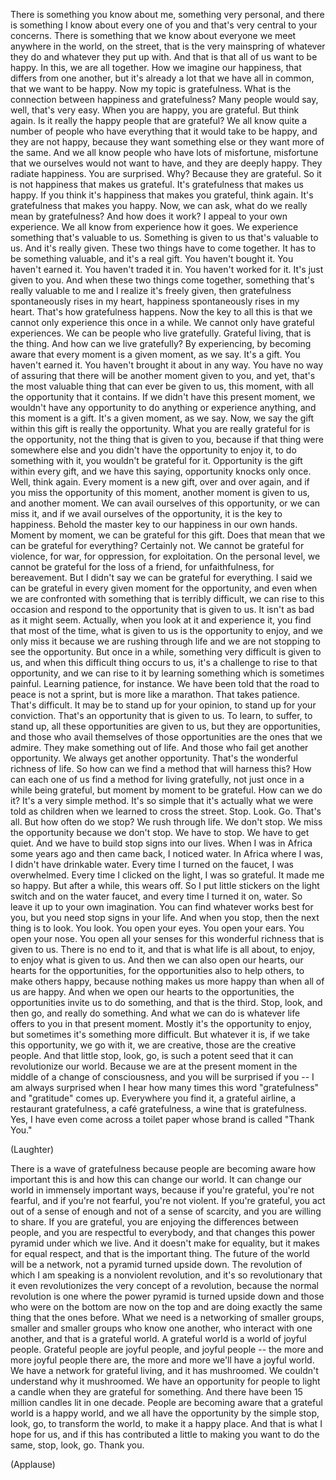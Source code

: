 
There is something you know about me,
something very personal,
and there is something
I know about every one of you
and that&#39;s very central to your concerns.
There is something that we know
about everyone we meet
anywhere in the world, on the street,
that is the very mainspring
of whatever they do
and whatever they put up with.
And that is that all of us
want to be happy.
In this, we are all together.
How we imagine our happiness,
that differs from one another,
but it&#39;s already a lot
that we have all in common,
that we want to be happy.
Now my topic is gratefulness.
What is the connection
between happiness and gratefulness?
Many people would say,
well, that&#39;s very easy.
When you are happy, you are grateful.
But think again.
Is it really the happy people
that are grateful?
We all know quite a number of people
who have everything
that it would take to be happy,
and they are not happy,
because they want something else
or they want more of the same.
And we all know people
who have lots of misfortune,
misfortune that we ourselves
would not want to have,
and they are deeply happy.
They radiate happiness. You are surprised.
Why? Because they are grateful.
So it is not happiness
that makes us grateful.
It&#39;s gratefulness that makes us happy.
If you think it&#39;s happiness
that makes you grateful,
think again.
It&#39;s gratefulness that makes you happy.
Now, we can ask,
what do we really mean by gratefulness?
And how does it work?
I appeal to your own experience.
We all know from experience how it goes.
We experience something
that&#39;s valuable to us.
Something is given to us
that&#39;s valuable to us.
And it&#39;s really given.
These two things have to come together.
It has to be something valuable,
and it&#39;s a real gift.
You haven&#39;t bought it.
You haven&#39;t earned it.
You haven&#39;t traded it in.
You haven&#39;t worked for it.
It&#39;s just given to you.
And when these two things come together,
something that&#39;s really valuable to me
and I realize it&#39;s freely given,
then gratefulness spontaneously
rises in my heart,
happiness spontaneously rises in my heart.
That&#39;s how gratefulness happens.
Now the key to all this
is that we cannot only
experience this once in a while.
We cannot only have grateful experiences.
We can be people who live gratefully.
Grateful living, that is the thing.
And how can we live gratefully?
By experiencing, by becoming aware
that every moment
is a given moment, as we say.
It&#39;s a gift. You haven&#39;t earned it.
You haven&#39;t brought it about in any way.
You have no way of assuring
that there will be
another moment given to you,
and yet, that&#39;s the most valuable thing
that can ever be given to us,
this moment, with all the opportunity
that it contains.
If we didn&#39;t have this present moment,
we wouldn&#39;t have
any opportunity to do anything
or experience anything,
and this moment is a gift.
It&#39;s a given moment, as we say.
Now, we say the gift within this gift
is really the opportunity.
What you are really grateful for
is the opportunity,
not the thing that is given to you,
because if that thing were somewhere else
and you didn&#39;t have
the opportunity to enjoy it,
to do something with it,
you wouldn&#39;t be grateful for it.
Opportunity is the gift within every gift,
and we have this saying,
opportunity knocks only once.
Well, think again.
Every moment is a new gift,
over and over again,
and if you miss the opportunity
of this moment,
another moment is given to us,
and another moment.
We can avail ourselves
of this opportunity,
or we can miss it,
and if we avail ourselves
of the opportunity,
it is the key to happiness.
Behold the master key to our happiness
in our own hands.
Moment by moment,
we can be grateful for this gift.
Does that mean
that we can be grateful for everything?
Certainly not.
We cannot be grateful
for violence, for war,
for oppression, for exploitation.
On the personal level,
we cannot be grateful
for the loss of a friend,
for unfaithfulness,
for bereavement.
But I didn&#39;t say
we can be grateful for everything.
I said we can be grateful
in every given moment
for the opportunity,
and even when we are confronted
with something that is terribly difficult,
we can rise to this occasion
and respond to the opportunity
that is given to us.
It isn&#39;t as bad as it might seem.
Actually, when you look at it
and experience it,
you find that most of the time,
what is given to us
is the opportunity to enjoy,
and we only miss it
because we are rushing through life
and we are not stopping
to see the opportunity.
But once in a while,
something very difficult is given to us,
and when this difficult thing
occurs to us,
it&#39;s a challenge to rise
to that opportunity,
and we can rise to it
by learning something
which is sometimes painful.
Learning patience, for instance.
We have been told that the road to peace
is not a sprint,
but is more like a marathon.
That takes patience. That&#39;s difficult.
It may be to stand up for your opinion,
to stand up for your conviction.
That&#39;s an opportunity that is given to us.
To learn, to suffer, to stand up,
all these opportunities are given to us,
but they are opportunities,
and those who avail themselves
of those opportunities
are the ones that we admire.
They make something out of life.
And those who fail
get another opportunity.
We always get another opportunity.
That&#39;s the wonderful richness of life.
So how can we find a method
that will harness this?
How can each one of us find a method
for living gratefully,
not just once in a while being grateful,
but moment by moment to be grateful.
How can we do it?
It&#39;s a very simple method.
It&#39;s so simple that it&#39;s actually
what we were told as children
when we learned to cross the street.
Stop.
Look.
Go.
That&#39;s all.
But how often do we stop?
We rush through life. We don&#39;t stop.
We miss the opportunity
because we don&#39;t stop.
We have to stop.
We have to get quiet.
And we have to build
stop signs into our lives.
When I was in Africa
some years ago and then came back,
I noticed water.
In Africa where I was,
I didn&#39;t have drinkable water.
Every time I turned on the faucet,
I was overwhelmed.
Every time I clicked on the light,
I was so grateful.
It made me so happy.
But after a while, this wears off.
So I put little stickers
on the light switch
and on the water faucet,
and every time I turned it on, water.
So leave it up to your own imagination.
You can find whatever works best for you,
but you need stop signs in your life.
And when you stop,
then the next thing is to look.
You look. You open your eyes.
You open your ears. You open your nose.
You open all your senses
for this wonderful richness
that is given to us.
There is no end to it,
and that is what life is all about,
to enjoy, to enjoy what is given to us.
And then we can also open our hearts,
our hearts for the opportunities,
for the opportunities also to help others,
to make others happy,
because nothing makes us more happy
than when all of us are happy.
And when we open
our hearts to the opportunities,
the opportunities invite us
to do something,
and that is the third.
Stop, look, and then go,
and really do something.
And what we can do
is whatever life offers to you
in that present moment.
Mostly it&#39;s the opportunity to enjoy,
but sometimes
it&#39;s something more difficult.
But whatever it is,
if we take this opportunity,
we go with it, we are creative,
those are the creative people.
And that little stop, look, go,
is such a potent seed
that it can revolutionize our world.
Because we are at the present moment
in the middle of a change
of consciousness,
and you will be surprised if you --
I am always surprised
when I hear how many times
this word &quot;gratefulness&quot;
and &quot;gratitude&quot; comes up.
Everywhere you find it,
a grateful airline,
a restaurant gratefulness,
a café gratefulness,
a wine that is gratefulness.
Yes, I have even come across
a toilet paper
whose brand is called &quot;Thank You.&quot;

(Laughter)

There is a wave of gratefulness
because people are becoming aware
how important this is
and how this can change our world.
It can change our world
in immensely important ways,
because if you&#39;re grateful,
you&#39;re not fearful,
and if you&#39;re not fearful,
you&#39;re not violent.
If you&#39;re grateful,
you act out of a sense of enough
and not of a sense of scarcity,
and you are willing to share.
If you are grateful,
you are enjoying
the differences between people,
and you are respectful to everybody,
and that changes this power pyramid
under which we live.
And it doesn&#39;t make for equality,
but it makes for equal respect,
and that is the important thing.
The future of the world will be a network,
not a pyramid turned upside down.
The revolution of which I am speaking
is a nonviolent revolution,
and it&#39;s so revolutionary
that it even revolutionizes
the very concept of a revolution,
because the normal revolution
is one where the power pyramid
is turned upside down
and those who were on the bottom
are now on the top
and are doing exactly the same thing
that the ones before.
What we need is a networking
of smaller groups,
smaller and smaller groups
who know one another,
who interact with one another,
and that is a grateful world.
A grateful world
is a world of joyful people.
Grateful people are joyful people,
and joyful people --
the more and more joyful people there are,
the more and more
we&#39;ll have a joyful world.
We have a network for grateful living,
and it has mushroomed.
We couldn&#39;t understand why it mushroomed.
We have an opportunity
for people to light a candle
when they are grateful for something.
And there have been
15 million candles lit in one decade.
People are becoming aware
that a grateful world is a happy world,
and we all have the opportunity
by the simple stop, look, go,
to transform the world,
to make it a happy place.
And that is what I hope for us,
and if this has contributed a little
to making you want to do the same,
stop, look, go.
Thank you.

(Applause)


